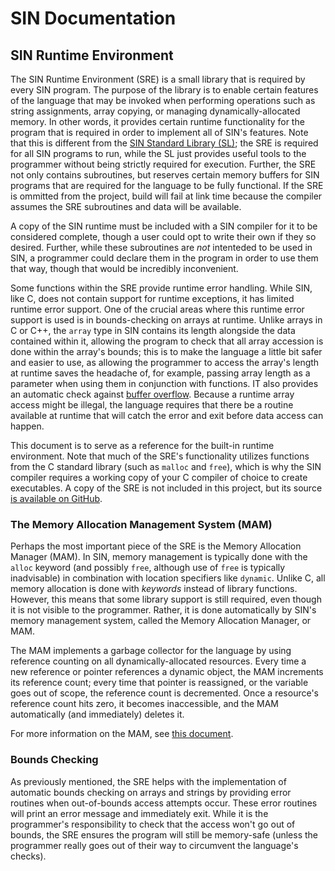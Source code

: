 # SIN Documentation

## SIN Runtime Environment

The SIN Runtime Environment (SRE) is a small library that is required by every SIN program. The purpose of the library is to enable certain features of the language that may be invoked when performing operations such as string assignments, array copying, or managing dynamically-allocated memory. In other words, it provides certain runtime functionality for the program that is required in order to implement all of SIN's features. Note that this is different from the [SIN Standard Library (SL)](https://github.com/rlannon/sinstdlib); the SRE is required for all SIN programs to run, while the SL just provides useful tools to the programmer without being strictly required for execution. Further, the SRE not only contains subroutines, but reserves certain memory buffers for SIN programs that are required for the language to be fully functional. If the SRE is ommitted from the project, build will fail at link time because the compiler assumes the SRE subroutines and data will be available.

A copy of the SIN runtime must be included with a SIN compiler for it to be considered complete, though a user could opt to write their own if they so desired. Further, while these subroutines are *not* intenteded to be used in SIN, a programmer could declare them in the program in order to use them that way, though that would be incredibly inconvenient.

Some functions within the SRE provide runtime error handling. While SIN, like C, does not contain support for runtime exceptions, it has limited runtime error support. One of the crucial areas where this runtime error support is used is in bounds-checking on arrays at runtime. Unlike arrays in C or C++, the `array` type in SIN contains its length alongside the data contained within it, allowing the program to check that all array accession is done within the array's bounds; this is to make the language a little bit safer and easier to use, as allowing the programmer to access the array's length at runtime saves the headache of, for example, passing array length as a parameter when using them in conjunction with functions. IT also provides an automatic check against [buffer overflow](https://en.wikipedia.org/wiki/Buffer_overflow). Because a runtime array access might be illegal, the language requires that there be a routine available at runtime that will catch the error and exit before data access can happen.

This document is to serve as a reference for the built-in runtime environment. Note that much of the SRE's functionality utilizes functions from the C standard library (such as `malloc` and `free`), which is why the SIN compiler requires a working copy of your C compiler of choice to create executables. A copy of the SRE is not included in this project, but its source [is available on GitHub](https://github.com/rlannon/SRE).

### The Memory Allocation Management System (MAM)

Perhaps the most important piece of the SRE is the Memory Allocation Manager (MAM). In SIN, memory management is typically done with the `alloc` keyword (and possibly `free`, although use of `free` is typically inadvisable) in combination with location specifiers like `dynamic`. Unlike C, all memory allocation is done with *keywords* instead of library functions. However, this means that some library support is still required, even though it is not visible to the programmer. Rather, it is done automatically by SIN's memory management system, called the Memory Allocation Manager, or MAM.

The MAM implements a garbage collector for the language by using reference counting on all dynamically-allocated resources. Every time a new reference or pointer references a dynamic object, the MAM increments its reference count; every time that pointer is reassigned, or the variable goes out of scope, the reference count is decremented. Once a resource's reference count hits zero, it becomes inaccessible, and the MAM automatically (and immediately) deletes it.

For more information on the MAM, see [this document](Memory%20Allocation%20Manager).

### Bounds Checking

As previously mentioned, the SRE helps with the implementation of automatic bounds checking on arrays and strings by providing error routines when out-of-bounds access attempts occur. These error routines will print an error message and immediately exit. While it is the programmer's responsibility to check that the access won't go out of bounds, the SRE ensures the program will still be memory-safe (unless the programmer really goes out of their way to circumvent the language's checks).
